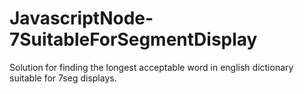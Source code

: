 # JavascriptNode-7SuitableForSegmentDisplay

Solution for finding the longest acceptable word in english dictionary suitable for 7seg displays.
